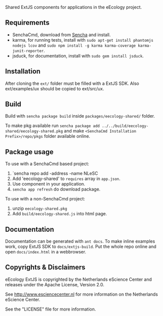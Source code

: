 Shared ExtJS components for applications in the eEcology project.

Requirements
------------

* SenchaCmd, download from [Sencha](http://www.sencha.com/products/sencha-cmd/download/) and install.
* karma, for running tests, install with `sudo apt-get install phantomjs nodejs lcov` and `sudo npm install -g karma karma-coverage karma-junit-reporter`.
* jsduck, for documentation, install with `sudo gem install jsduck`.

Installation
------------

After cloning the `ext/` folder must be filled with a ExtJS SDK.
Also ext/examples/ux should be copied to ext/src/ux.

Build
-----

Build with `sencha package build` inside `packages/eecology-shared/` folder.

To make pkg available run `sencha package add ../../build/eecology-shared/eecology-shared.pkg` and make `<SenchaCmd Installation Prefix>/repo/pkgs` folder available online.

Package usage
-------------

To use with a SenchaCmd based project:

1. `sencha repo add -address <to be announced> -name NLeSC
2. Add 'eecology-shared' to `requires` array in `app.json`.
3. Use component in your application.
4. `sencha app refresh` do download package.

To use with a non-SenchaCmd project:

1. unzip `eecology-shared.pkg`
2. Add `build/eecology-shared.js` into html page.

Documentation
-------------

Documentation can be generated with `ant docs`.
To make inline examples work, copy ExtJS SDK to `docs/extjs-build`.
Put the whole repo online and open `docs/index.html` in a webbrowser.

Copyrights & Disclaimers
------------------------

eEcology ExtJS is copyrighted by the Netherlands eScience Center and releases under
the Apache License, Version 2.0.

See <http://www.esciencecenter.nl> for more information on the Netherlands
eScience Center.

See the "LICENSE" file for more information.
